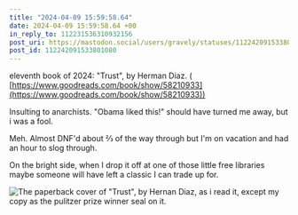 ```yaml
---
title: "2024-04-09 15:59:58.64"
date: 2024-04-09 15:59:58.64 +00
in_reply_to: 112231536310932156
post_uri: https://mastodon.social/users/gravely/statuses/112242091533801080
post_id: 112242091533801080
---
```

eleventh book of 2024: "Trust", by Herman Diaz. ( [https://www.goodreads.com/book/show/58210933](https://www.goodreads.com/book/show/58210933))

Insulting to anarchists. "Obama liked this!" should have turned me away, but i was a fool.

Meh. Almost DNF'd about ⅔ of the way through but I'm on vacation and had an hour to slog through.

On the bright side, when I drop it off at one of those little free libraries maybe someone will have left a classic I can trade up for.


![The paperback cover of "Trust", by Hernan Diaz, as i read it, except my copy as the pulitzer prize winner seal on it.](/images/112242091280081953.jpeg)

